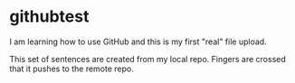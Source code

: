 # githubtest

I am learning how to use GitHub and this is my first "real" file upload. 

This set of sentences are created from my local repo.  Fingers are crossed that it pushes
to the remote repo.